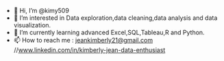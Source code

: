- 👋 Hi, I’m @kimy509
- 👀 I’m interested in Data exploration,data cleaning,data analysis and data visualization.
- 🌱 I’m currently learning advanced Excel,SQL,Tableau,R and Python.
- 📫 How to reach me : 
          jeankimberly21@gmail.com
          //www.linkedin.com/in/kimberly-jean-data-enthusiast

<!---
kimy509/kimy509 is a ✨ special ✨ repository because its `README.md` (this file) appears on your GitHub profile.
You can click the Preview link to take a look at your changes.
--->
